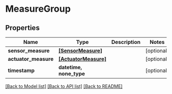 # MeasureGroup


## Properties
Name | Type | Description | Notes
------------ | ------------- | ------------- | -------------
**sensor_measure** | [**[SensorMeasure]**](SensorMeasure.md) |  | [optional] 
**actuator_measure** | [**[ActuatorMeasure]**](ActuatorMeasure.md) |  | [optional] 
**timestamp** | **datetime, none_type** |  | [optional] 

[[Back to Model list]](../README.md#documentation-for-models) [[Back to API list]](../README.md#documentation-for-api-endpoints) [[Back to README]](../README.md)


